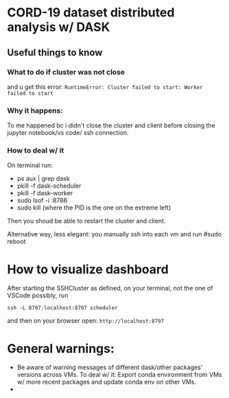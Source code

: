 # CORD-19 dataset distributed analysis w/ DASK

## Useful things to know

### What to do if cluster was not close 

and u get this error: `RuntimeError: Cluster failed to start: Worker failed to start`

### Why it happens:
 
To me happened bc i didn't close the cluster and client before closing the jupyter notebook/vs code/ ssh connection.

### How to deal w/ it

On terminal run:
 - ps aux | grep dask
 - pkill -f dask-scheduler
 - pkill -f dask-worker
 - sudo lsof -i :8786
 - sudo kill <PID>  (where the PID is the one on the extreme left)

Then you shoud be able to restart the cluster and client.

Alternative way, less elegant: you manually ssh into each vm and run #sudo reboot


# How to visualize dashboard

After starting the SSHCluster as defined, on your terminal, not the one of VSCode possibly, run

`ssh -L 8797:localhost:8797 scheduler`

and then on your browser open: `http://localhost:8797`

# General warnings:

- Be aware of warning messages of different dask/other packages' versions across VMs. To deal w/ it: Export conda environment from VMs w/ more recent packages and update conda env on other VMs.
-
